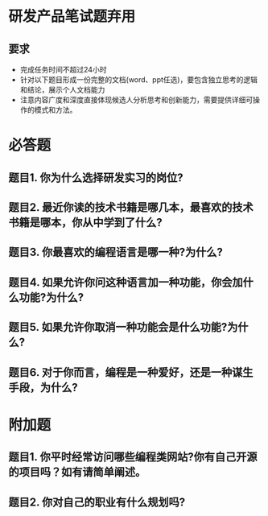 # 研发产品笔试题弃用
## 要求
- 完成任务时间不超过24小时
- 针对以下题目形成一份完整的文档(word、ppt任选)，要包含独立思考的逻辑和结论，展示个人文档能力
- 注意内容广度和深度直接体现候选人分析思考和创新能力，需要提供详细可操作的模式和方法。

# 必答题
## 题目1. 你为什么选择研发实习的岗位?
## 题目2. 最近你读的技术书籍是哪几本，最喜欢的技术书籍是哪本，你从中学到了什么?
## 题目3. 你最喜欢的编程语言是哪一种?为什么?
## 题目4. 如果允许你问这种语言加一种功能，你会加什么功能?为什么?
## 题目5. 如果允许你取消一种功能会是什么功能?为什么?
## 题目6. 对于你而言，编程是一种爱好，还是一种谋生手段，为什么?

# 附加题
## 题目1. 你平时经常访问哪些编程类网站?你有自己开源的项目吗？如有请简单阐述。
## 题目2. 你对自己的职业有什么规划吗?
